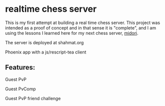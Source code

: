 # realtime chess server

This is my first attempt at building a real time chess server. This project was intended as a proof of concept and in that sense it is "complete", and I am using the lessons I learned here for my next chess server, [midori](https://github.com/macroby/midori).

The server is deployed at shahmat.org

Phoenix app with a js/rescript-tea client

## Features:

Guest PvP

Guest PvComp

Guest PvP friend challenge
